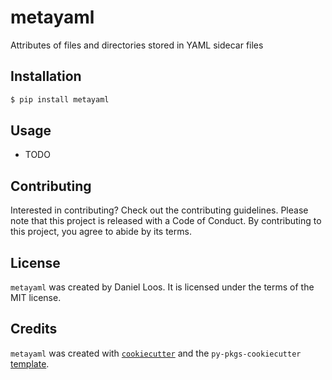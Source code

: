 # metayaml

Attributes of files and directories stored in YAML sidecar files

## Installation

```bash
$ pip install metayaml
```

## Usage

- TODO

## Contributing

Interested in contributing? Check out the contributing guidelines. Please note that this project is released with a Code of Conduct. By contributing to this project, you agree to abide by its terms.

## License

`metayaml` was created by Daniel Loos. It is licensed under the terms of the MIT license.

## Credits

`metayaml` was created with [`cookiecutter`](https://cookiecutter.readthedocs.io/en/latest/) and the `py-pkgs-cookiecutter` [template](https://github.com/py-pkgs/py-pkgs-cookiecutter).
